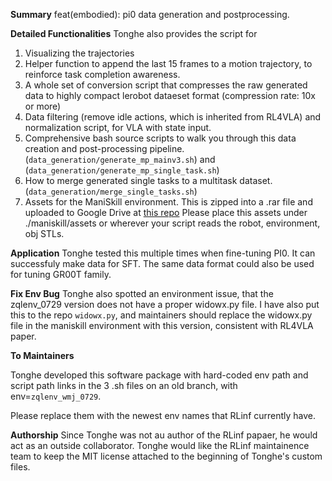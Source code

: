 **Summary**
feat(embodied): pi0 data generation and postprocessing. 


**Detailed Functionalities**
Tonghe also provides the script for

1. Visualizing the trajectories
2. Helper function to append the last 15 frames to a motion trajectory, to reinforce task completion awareness. 
3. A whole set of conversion script that compresses the raw generated data to highly compact lerobot dataeset format (compression rate: 10x or more)
4. Data filtering (remove idle actions, which is inherited from RL4VLA) and normalization script, for VLA with state input. 
5. Comprehensive bash source scripts to walk you through this data creation and post-processing pipeline. (`data_generation/generate_mp_mainv3.sh`) and (`data_generation/generate_mp_single_task.sh`)
6. How to merge generated single tasks to a multitask dataset. (`data_generation/merge_single_tasks.sh`)
7. Assets for the ManiSkill environment. This is zipped into a .rar file and uploaded to Google Drive at [this repo](https://drive.google.com/file/d/1lQygQpeg4kn3s8XT9MRcHHuyuPuo8CnR/view?usp=sharing)
   Please place this assets under ./maniskill/assets or wherever your script reads the robot, environment, obj STLs. 

**Application**
Tonghe tested this multiple times when fine-tuning PI0. It can successfuly make data for SFT. 
The same data format could also be used for tuning GR00T family. 

**Fix Env Bug**
Tonghe also spotted an environment issue, that the zqlenv_0729 version does not have a proper widowx.py file. I have also put this to the repo `widowx.py`, and maintainers should replace the widowx.py file in the maniskill environment with this version, consistent with 
RL4VLA paper. 

**To Maintainers**

Tonghe developed this software package with hard-coded env path and script path links in the 3 .sh files on an old branch, with env=`zqlenv_wmj_0729`. 

Please replace them with the newest env names that RLinf currently have. 

**Authorship**
Since Tonghe was not au author of the RLinf papaer, he would act as an outside collaborator. Tonghe would like the RLinf maintainence team to keep the MIT license attached to the beginning of Tonghe's custom files. 